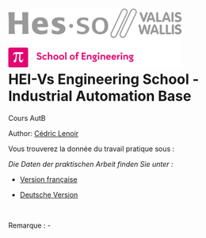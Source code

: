 <h1 align="left">
  <br>
  <img src="./img/hei-en.png" alt="HEI-Vs Logo" width="350">
  <br>
  HEI-Vs Engineering School - Industrial Automation Base
  <br>
</h1>

Cours AutB

Author: [Cédric Lenoir](mailto:cedric.lenoir@hevs.ch)

Vous trouverez la donnée du travail pratique sous :

*Die Daten der praktischen Arbeit finden Sie unter :*

- [Version française](README_FR.md)

- [Deutsche Version](README_DE.md)

<br>

Remarque : -